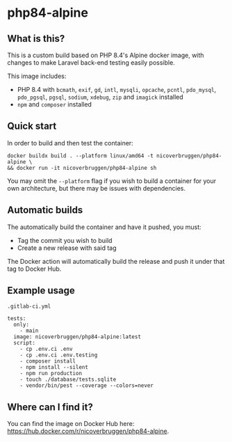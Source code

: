 # php84-alpine

## What is this?

This is a custom build based on PHP 8.4's Alpine docker image, with changes to make Laravel back-end testing easily possible.

This image includes:

- PHP 8.4 with `bcmath`, `exif`, `gd`, `intl`, `mysqli`, `opcache`, `pcntl`, `pdo_mysql`, `pdo_pgsql`, `pgsql`, `sodium`, `xdebug`, `zip` and `imagick` installed
- `npm` and `composer` installed

## Quick start

In order to build and then test the container:

    docker buildx build . --platform linux/amd64 -t nicoverbruggen/php84-alpine \
    && docker run -it nicoverbruggen/php84-alpine sh

You may omit the `--platform` flag if you wish to build a container for your own architecture, but there may be issues with dependencies.

## Automatic builds

The automatically build the container and have it pushed, you must:

* Tag the commit you wish to build
* Create a new release with said tag

The Docker action will automatically build the release and push it under that tag to Docker Hub.

## Example usage

`.gitlab-ci.yml`
```
tests:
  only:
    - main
  image: nicoverbruggen/php84-alpine:latest
  script:
    - cp .env.ci .env
    - cp .env.ci .env.testing
    - composer install
    - npm install --silent
    - npm run production
    - touch ./database/tests.sqlite
    - vendor/bin/pest --coverage --colors=never
```

## Where can I find it?

You can find the image on Docker Hub here: https://hub.docker.com/r/nicoverbruggen/php84-alpine.